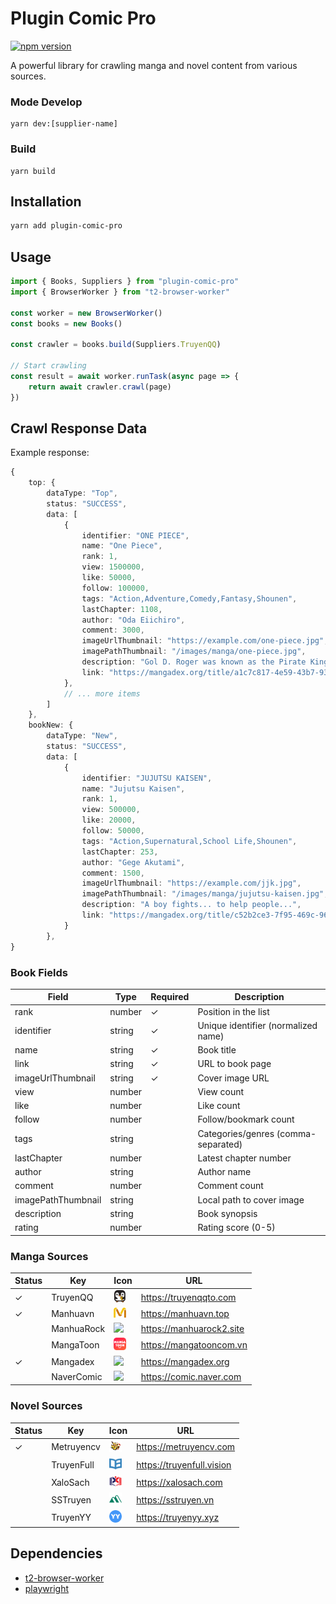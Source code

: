 # Plugin Comic Pro

[![npm version](https://badge.fury.io/js/plugin-comic-pro.svg)](https://badge.fury.io/js/plugin-comic-pro)

A powerful library for crawling manga and novel content from various sources.

### Mode Develop

```shell
yarn dev:[supplier-name]
```

### Build

```shell
yarn build
```

## Installation

```bash
yarn add plugin-comic-pro
```

## Usage

```ts
import { Books, Suppliers } from "plugin-comic-pro"
import { BrowserWorker } from "t2-browser-worker"

const worker = new BrowserWorker()
const books = new Books()

const crawler = books.build(Suppliers.TruyenQQ)

// Start crawling
const result = await worker.runTask(async page => {
    return await crawler.crawl(page)
})
```

## Crawl Response Data

Example response:

```ts
{
    top: {
        dataType: "Top",
        status: "SUCCESS",
        data: [
            {
                identifier: "ONE PIECE",
                name: "One Piece",
                rank: 1,
                view: 1500000,
                like: 50000,
                follow: 100000,
                tags: "Action,Adventure,Comedy,Fantasy,Shounen",
                lastChapter: 1108,
                author: "Oda Eiichiro",
                comment: 3000,
                imageUrlThumbnail: "https://example.com/one-piece.jpg",
                imagePathThumbnail: "/images/manga/one-piece.jpg",
                description: "Gol D. Roger was known as the Pirate King...",
                link: "https://mangadex.org/title/a1c7c817-4e59-43b7-9365-09675a149a6f"
            },
            // ... more items
        ]
    },
    bookNew: {
        dataType: "New",
        status: "SUCCESS",
        data: [
            {
                identifier: "JUJUTSU KAISEN",
                name: "Jujutsu Kaisen",
                rank: 1,
                view: 500000,
                like: 20000,
                follow: 50000,
                tags: "Action,Supernatural,School Life,Shounen",
                lastChapter: 253,
                author: "Gege Akutami",
                comment: 1500,
                imageUrlThumbnail: "https://example.com/jjk.jpg",
                imagePathThumbnail: "/images/manga/jujutsu-kaisen.jpg",
                description: "A boy fights... to help people...",
                link: "https://mangadex.org/title/c52b2ce3-7f95-469c-96b0-479524fb7a1a"
            }
        },
}
```

### Book Fields

| Field              | Type   | Required | Description                         |
| ------------------ | ------ | -------- | ----------------------------------- |
| rank               | number | ✓        | Position in the list                |
| identifier         | string | ✓        | Unique identifier (normalized name) |
| name               | string | ✓        | Book title                          |
| link               | string | ✓        | URL to book page                    |
| imageUrlThumbnail  | string | ✓        | Cover image URL                     |
| view               | number |          | View count                          |
| like               | number |          | Like count                          |
| follow             | number |          | Follow/bookmark count               |
| tags               | string |          | Categories/genres (comma-separated) |
| lastChapter        | number |          | Latest chapter number               |
| author             | string |          | Author name                         |
| comment            | number |          | Comment count                       |
| imagePathThumbnail | string |          | Local path to cover image           |
| description        | string |          | Book synopsis                       |
| rating             | number |          | Rating score (0-5)                  |

### Manga Sources

| Status | Key         | Icon                                                                                                                | URL                     |
| ------ | ----------- | ------------------------------------------------------------------------------------------------------------------- | ----------------------- |
| ✓      | TruyenQQ    | <img src="https://raw.githubusercontent.com/2noScript/plugin-books-pro/main/assets/icon/truyenqq.ico" width="20">   | https://truyenqqto.com  |
| ✓      | Manhuavn    | <img src="https://raw.githubusercontent.com/2noScript/plugin-books-pro/main/assets/icon/manhuavn.ico" width="20">   | https://manhuavn.top    |
|        | ManhuaRock  | <img src="https://raw.githubusercontent.com/2noScript/plugin-books-pro/main/assets/icon/manhuarock.ico" width="20"> | https://manhuarock2.site |
|        | MangaToon   | <img src="https://raw.githubusercontent.com/2noScript/plugin-books-pro/main/assets/icon/mangatoon.ico" width="20">  | https://mangatooncom.vn |
| ✓      | Mangadex    | <img src="https://raw.githubusercontent.com/2noScript/plugin-books-pro/main/assets/icon/mangadex.ico" width="20">   | https://mangadex.org    |
|        | NaverComic | <img src="https://raw.githubusercontent.com/2noScript/plugin-books-pro/main/assets/icon/naver_comic.ico" width="20">      | https://comic.naver.com |

### Novel Sources

| Status | Key          | Icon                                                                                                                  | URL                       |
| ------ | ------------ | --------------------------------------------------------------------------------------------------------------------- | ------------------------- |
| ✓      | Metruyencv   | <img src="https://raw.githubusercontent.com/2noScript/plugin-books-pro/main/assets/icon/metruyencv.ico" width="20">   | https://metruyencv.com    |
|        | TruyenFull   | <img src="https://raw.githubusercontent.com/2noScript/plugin-books-pro/main/assets/icon/truyenfull.ico" width="20">   | https://truyenfull.vision |
|        | XaloSach     | <img src="https://raw.githubusercontent.com/2noScript/plugin-books-pro/main/assets/icon/xalosach.ico" width="20">     | https://xalosach.com      |
|        | SSTruyen     | <img src="https://raw.githubusercontent.com/2noScript/plugin-books-pro/main/assets/icon/sstruyen.ico" width="20">     | https://sstruyen.vn       |
|        | TruyenYY     | <img src="https://raw.githubusercontent.com/2noScript/plugin-books-pro/main/assets/icon/truyenyy.ico" width="20">     | https://truyenyy.xyz     |

<!-- ### Other Sources

| Status | Key  | Icon                                                                                                          | URL             |
| ------ | ---- | ------------------------------------------------------------------------------------------------------------- | --------------- |
|        | Waka | <img src="https://raw.githubusercontent.com/2noScript/plugin-books-pro/main/assets/icon/waka.ico" width="20"> | https://waka.vn |
 -->

## Dependencies

-   [t2-browser-worker](https://www.npmjs.com/package/t2-browser-worker)
-   [playwright](https://www.npmjs.com/package/playwright)
